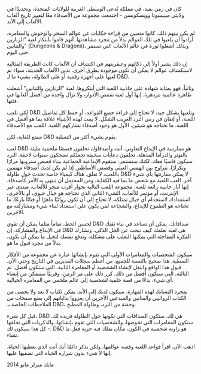 كان في زمن بعيد، في مملكة تُدعى الوسطى الغربية للولايات المتحدة، وتحديدًا في ولايتي مينيسوتا وويسكونسن - اجتمعت مجموعة من الأصدقاء معًا لتغيير تاريخ ألعاب الألعاب إلى الأبد.

لم يكن نيتهم ذلك. كانوا متعبين من قراءة حكايات عن عوالم السحر والوحوش والمغامرة. أرادوا أن يلعبوا في تلك العوالم بدلاً من مجرد مشاهدتها. أنهم قاموا بابتكار لعبة "الزنازين والتنانين" (Dungeons & Dragons)، وبذلك أشعلوا ثورة في عالم الألعاب التي تستمر حتى اليوم.

إن ذلك يشير أولاً إلى ذكائهم وعبقريتهم في اكتشاف أن الألعاب كانت الطريقة المثالية لاستكشاف عوالم لا يمكن أن تكون موجودة بطرق أخرى. تدين الألعاب الحديثة، سواء تم لعبها على أجهزة رقمية أو على الطاولة، بشيء ما لـ D&D.

وثانياً، فهو بمثابة شهادة على جاذبية اللعبة التي أبتكروها. لعبة "الزنازين والتنانين" أشعلت ظاهرة عالمية مزدهرة. إنها أول لعبة تقمص الأدوار، ولا تزال واحدة من أفضل ألعابها في فئتها.

لكي تلعب D&D وتلعبها بشكل جيد، لا تحتاج إلى قراءة جميع القواعد، أو حفظ كل تفاصيل اللعبة، أو إتقان فن رمي النرد الغريب الشكل. لا يمت لهذه الأشياء علاقة بما هو أفضل في اللعبة. ما تحتاجه هو شيئين، الأول هو وجود أصدقاء تشاركهم اللعبة. اللعب مع الأصدقاء

 ممتع للغاية، لكن D&D يقوم بشيء أكثر من التسلية.

لعب D&D هو ممارسة في الإبداع التعاوني. أنت وأصدقاؤك تخلقون قصصًا ملحمية مليئة بالتوتر والدراما المذهلة. تخلقون دعابات سخيفة تجعلكم تضحكون سنوات لاحقة. النرد سيكون قاسيًا معك، لكنك ستستمر. ستقوم الإبداعية الجماعية ببناء قصص سترويها مرارًا وتكرارًا، تتراوح بين الهمس العبثي وقصص الأساطير. إذا لم يكن لديك أصدقاء مهتمين باللعب، لا تقلق. هناك كيمياء خاصة تحدث حول طاولة D&D لا يمكن مقارنتها بأي شيء آخر. العب اللعبة مع شخص ما بما فيه الكفاية، ومن المحتمل أن تنتهي به الأمر كأصدقاء. إنها آثار جانبية رائعة للعبة. مجموعة اللعب التالية بجوار أقرب متجر للألعاب، منتدى عبر الإنترنت، أو مؤتمر للألعاب. الشيء الثاني الذي تحتاجه هو خيال حيوي، أو بالأحرى، استعدادك لاستخدام أي خيال تمتلكه. لا تحتاج إلى أن تكون روائيًا ماهرًا أو فنانًا بارعًا. ما تحتاجه هو الطموح للإبداع، والشجاعة لمن يكون على استعداد لبناء شيء ومشاركته مع الآخرين.

لحسن الحظ، تماماً مثلما يمكن أن تقوي D&D صداقاتك، يمكن أن تساعد في بناء ثقتك في الإبداع والمشاركة. إن D&D هي لعبة تعلمك كيف تبحث عن الحل الذكي، وتشارك الفكرة المفاجئة التي يمكنها التغلب على مشكلة، وتدفع نفسك لتخيل ما يمكن أن يكون، بدلاً من مجرد قبول ما هو.

سيكون الشخصيات والمغامرات الأولى التي تقوم بإنشائها عبارة عن مجموعة من الأفكار النمطية. هذا صحيح بالنسبة للجميع، من أعظم سجلات المديرين في التاريخ وحتى الآن. قبول هذا الواقع وانتقل لإنشاء الشخصية أو المغامرة الثانية، التي ستكون أفضل، ثم الثالثة، التي ستكون أفضل من ذلك. كرر ذلك على مر الزمن، وقريبًا ستتمكن من إنشاء أي شيء، بدءًا من قصة خلفية لشخصية إلى عالم ملحمي من المغامرة الخيالية.

بمجرد اكتسابك لهذه المهارة، ستكون لديك إلى الأبد. يمكن لكتاب لا يعد ولا يحصى من الكتاب الروائيين والفنانين والمبدعين الآخرين أن يعزووا بداياتهم إلى بضع صفحات من الملاحظات الخاصة بـ D&D، وحفنة من النرد، وطاولة المطبخ.

قبل كل شيء، D&D هي لك. ستكون الصداقات التي تكونها حول الطاولة فريدة لك. ستكون المغامرات التي تخوضها، والشخصيات التي تقوم بإنشائها، والذكريات التي تخلقها - كل هذا سيكون لك. D&D هو زاوية شخصية في الكون، مكان تملك فيه حرية فعل ما تشاء.

اذهب الآن. اقرأ قواعد اللعبة وقصة عوالمها، ولكن تذكر دائمًا أنك أنت الذي يعطيها الحياة. إنها لا شيء بدون شرارة الحياة التي تضفيها عليها.

مايك ميرلز
مايو 2014